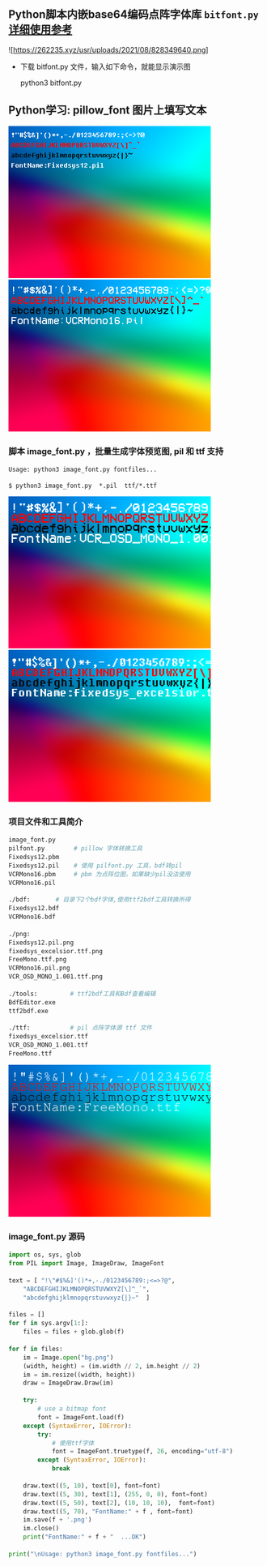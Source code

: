 ## Python脚本内嵌base64编码点阵字体库 `bitfont.py`  [详细使用参考](https://262235.xyz/index.php/archives/284/)

![https://262235.xyz/usr/uploads/2021/08/828349640.png]

- 下载 bitfont.py 文件，输入如下命令，就能显示演示图

    python3 bitfont.py

## Python学习: pillow_font 图片上填写文本

![](https://raw.githubusercontent.com/hongwenjun/pillow_font/main/png/Fixedsys12.pil.png)
![](https://raw.githubusercontent.com/hongwenjun/pillow_font/main/png/VCRMono16.pil.png)

### 脚本 image_font.py ，批量生成字体预览图, pil 和 ttf 支持

```
Usage: python3 image_font.py fontfiles...

$ python3 image_font.py  *.pil  ttf/*.ttf
```

![](https://raw.githubusercontent.com/hongwenjun/pillow_font/main/png/VCR_OSD_MONO_1.001.ttf.png)
![](https://raw.githubusercontent.com/hongwenjun/pillow_font/main/png/fixedsys_excelsior.ttf.png)

### 项目文件和工具简介
```bash
image_font.py
pilfont.py        # pillow 字体转换工具
Fixedsys12.pbm    
Fixedsys12.pil    # 使用 pilfont.py 工具，bdf转pil
VCRMono16.pbm     # pbm 为点阵位图，如果缺少pil没法使用
VCRMono16.pil

./bdf:       # 目录下2个bdf字体,使用ttf2bdf工具转换所得
Fixedsys12.bdf
VCRMono16.bdf

./png:
Fixedsys12.pil.png
fixedsys_excelsior.ttf.png
FreeMono.ttf.png
VCRMono16.pil.png
VCR_OSD_MONO_1.001.ttf.png

./tools:         # ttf2bdf工具和Bdf查看编辑
BdfEditor.exe
ttf2bdf.exe

./ttf:           # pil 点阵字体源 ttf 文件
fixedsys_excelsior.ttf
VCR_OSD_MONO_1.001.ttf
FreeMono.ttf
```

![](https://raw.githubusercontent.com/hongwenjun/pillow_font/main/png/FreeMono.ttf.png)

###  image_font.py  源码
```python
import os, sys, glob
from PIL import Image, ImageDraw, ImageFont

text = [ "!\"#$%&]'()*+,-./0123456789:;<=>?@",
    "ABCDEFGHIJKLMNOPQRSTUVWXYZ[\]^_`",
    "abcdefghijklmnopqrstuvwxyz{|}~"  ]

files = []
for f in sys.argv[1:]:
    files = files + glob.glob(f)

for f in files:
    im = Image.open("bg.png")
    (width, height) = (im.width // 2, im.height // 2)
    im = im.resize((width, height))
    draw = ImageDraw.Draw(im)

    try:
        # use a bitmap font
        font = ImageFont.load(f)
    except (SyntaxError, IOError):
        try:
            # 使用ttf字体
            font = ImageFont.truetype(f, 26, encoding="utf-8")
        except (SyntaxError, IOError):
            break

    draw.text((5, 10), text[0], font=font)
    draw.text((5, 30), text[1], (255, 0, 0), font=font)
    draw.text((5, 50), text[2], (10, 10, 10),  font=font)
    draw.text((5, 70), "FontName:" + f , font=font)
    im.save(f + '.png')
    im.close()
    print("FontName:" + f + "  ...OK")

print("\nUsage: python3 image_font.py fontfiles...")

```
